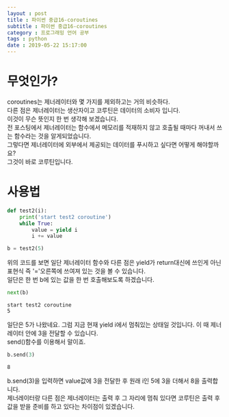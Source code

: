```yaml
---
layout : post
title : 파이썬 중급16-coroutines
subtitle : 파이썬 중급16-coroutines
category : 프로그래밍 언어 공부
tags : python
date : 2019-05-22 15:17:00
---
```


# 무엇인가?

coroutines는 제너레이터와 몇 가지를 제외하고는 거의 비슷하다.  
다른 점은 제너레이터는 생산자이고 코루틴은 데이터의 소비자 입니다.  
이것이 무슨 뜻인지 한 번 생각해 보겠습니다.  
전 포스팅에서 제너레이터는 함수에서 메모리를 적재하지 않고 호출될 때마다 꺼내서 쓰는 함수라는 것을 알게되었습니다.  
그렇다면 제너레이터에 외부에서 제공되는 데이터를 푸시하고 싶다면 어떻게 해야할까요?  
그것이 바로 코루틴입니다.  

# 사용법


```python
def test2(i):
    print('start test2 coroutine')
    while True:
        value = yield i
        i += value

b = test2(5)
```

위의 코드를 보면 일단 제너레이터 함수와 다른 점은 yield가 return대신에 쓰인게 아닌 표현식 즉 '='오른쪽에 쓰여져 있는 것을 볼 수 있습니다.  
일단은 한 번 b에 있는 값을 한 번 호출해보도록 하겠습니다.  


```python
next(b)
```

    start test2 coroutine
    5



일단은 5가 나왔네요. 그럼 지금 현재 yield i에서 멈춰있는 상태일 것입니다. 이 때 제너레이터 안에 3을 전달할 수 있습니다.  
send()함수를 이용해서 말이죠.


```python
b.send(3)
```




    8



b.send(3)을 입력하면 value값에 3을 전달한 후 원래 i인 5에 3을 더해서 8을 출력합니다.  
제너레이터랑 다른 점은 제너레이터는 출력 후 그 자리에 멈춰 있다면 코루틴은 출력 후 값을 받을 준비를 하고 있다는 차이점이 있겠습니다.  
